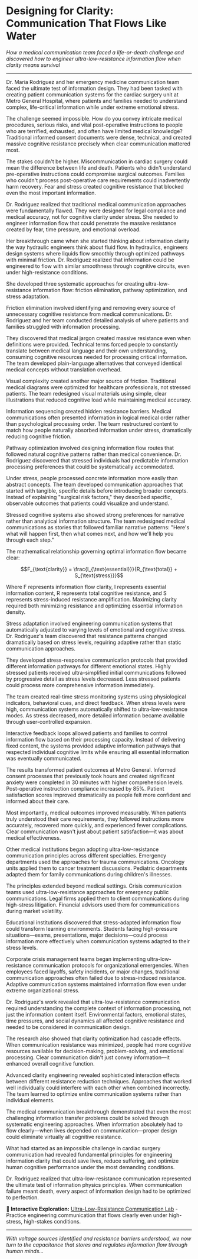 # Designing for Clarity: Communication That Flows Like Water

*How a medical communication team faced a life-or-death challenge and discovered how to engineer ultra-low-resistance information flow when clarity means survival*

---

Dr. Maria Rodriguez and her emergency medicine communication team faced the ultimate test of information design. They had been tasked with creating patient communication systems for the cardiac surgery unit at Metro General Hospital, where patients and families needed to understand complex, life-critical information while under extreme emotional stress.

The challenge seemed impossible. How do you convey intricate medical procedures, serious risks, and vital post-operative instructions to people who are terrified, exhausted, and often have limited medical knowledge? Traditional informed consent documents were dense, technical, and created massive cognitive resistance precisely when clear communication mattered most.

The stakes couldn't be higher. Miscommunication in cardiac surgery could mean the difference between life and death. Patients who didn't understand pre-operative instructions could compromise surgical outcomes. Families who couldn't process post-operative care requirements could inadvertently harm recovery. Fear and stress created cognitive resistance that blocked even the most important information.

Dr. Rodriguez realized that traditional medical communication approaches were fundamentally flawed. They were designed for legal compliance and medical accuracy, not for cognitive clarity under stress. She needed to engineer information flow that could penetrate the massive resistance created by fear, time pressure, and emotional overload.

Her breakthrough came when she started thinking about information clarity the way hydraulic engineers think about fluid flow. In hydraulics, engineers design systems where liquids flow smoothly through optimized pathways with minimal friction. Dr. Rodriguez realized that information could be engineered to flow with similar smoothness through cognitive circuits, even under high-resistance conditions.

She developed three systematic approaches for creating ultra-low-resistance information flow: friction elimination, pathway optimization, and stress adaptation.

Friction elimination involved identifying and removing every source of unnecessary cognitive resistance from medical communications. Dr. Rodriguez and her team conducted detailed analysis of where patients and families struggled with information processing.

They discovered that medical jargon created massive resistance even when definitions were provided. Technical terms forced people to constantly translate between medical language and their own understanding, consuming cognitive resources needed for processing critical information. The team developed plain-language alternatives that conveyed identical medical concepts without translation overhead.

Visual complexity created another major source of friction. Traditional medical diagrams were optimized for healthcare professionals, not stressed patients. The team redesigned visual materials using simple, clear illustrations that reduced cognitive load while maintaining medical accuracy.

Information sequencing created hidden resistance barriers. Medical communications often presented information in logical medical order rather than psychological processing order. The team restructured content to match how people naturally absorbed information under stress, dramatically reducing cognitive friction.

Pathway optimization involved designing information flow routes that followed natural cognitive patterns rather than medical convenience. Dr. Rodriguez discovered that stressed individuals had predictable information processing preferences that could be systematically accommodated.

Under stress, people processed concrete information more easily than abstract concepts. The team developed communication approaches that started with tangible, specific details before introducing broader concepts. Instead of explaining "surgical risk factors," they described specific, observable outcomes that patients could visualize and understand.

Stressed cognitive systems also showed strong preferences for narrative rather than analytical information structure. The team redesigned medical communications as stories that followed familiar narrative patterns: "Here's what will happen first, then what comes next, and how we'll help you through each step."

The mathematical relationship governing optimal information flow became clear:

$$F_{\text{clarity}} = \frac{I_{\text{essential}}}{R_{\text{total}} + S_{\text{stress}}}$$

Where F represents information flow clarity, I represents essential information content, R represents total cognitive resistance, and S represents stress-induced resistance amplification. Maximizing clarity required both minimizing resistance and optimizing essential information density.

Stress adaptation involved engineering communication systems that automatically adjusted to varying levels of emotional and cognitive stress. Dr. Rodriguez's team discovered that resistance patterns changed dramatically based on stress levels, requiring adaptive rather than static communication approaches.

They developed stress-responsive communication protocols that provided different information pathways for different emotional states. Highly stressed patients received ultra-simplified initial communications followed by progressive detail as stress levels decreased. Less stressed patients could process more comprehensive information immediately.

The team created real-time stress monitoring systems using physiological indicators, behavioral cues, and direct feedback. When stress levels were high, communication systems automatically shifted to ultra-low-resistance modes. As stress decreased, more detailed information became available through user-controlled expansion.

Interactive feedback loops allowed patients and families to control information flow based on their processing capacity. Instead of delivering fixed content, the systems provided adaptive information pathways that respected individual cognitive limits while ensuring all essential information was eventually communicated.

The results transformed patient outcomes at Metro General. Informed consent processes that previously took hours and created significant anxiety were completed in 30 minutes with higher comprehension levels. Post-operative instruction compliance increased by 85%. Patient satisfaction scores improved dramatically as people felt more confident and informed about their care.

Most importantly, medical outcomes improved measurably. When patients truly understood their care requirements, they followed instructions more accurately, recovered more quickly, and experienced fewer complications. Clear communication wasn't just about patient satisfaction—it was about medical effectiveness.

Other medical institutions began adopting ultra-low-resistance communication principles across different specialties. Emergency departments used the approaches for trauma communications. Oncology units applied them to cancer treatment discussions. Pediatric departments adapted them for family communications during children's illnesses.

The principles extended beyond medical settings. Crisis communication teams used ultra-low-resistance approaches for emergency public communications. Legal firms applied them to client communications during high-stress litigation. Financial advisors used them for communications during market volatility.

Educational institutions discovered that stress-adapted information flow could transform learning environments. Students facing high-pressure situations—exams, presentations, major decisions—could process information more effectively when communication systems adapted to their stress levels.

Corporate crisis management teams began implementing ultra-low-resistance communication protocols for organizational emergencies. When employees faced layoffs, safety incidents, or major changes, traditional communication approaches often failed due to stress-induced resistance. Adaptive communication systems maintained information flow even under extreme organizational stress.

Dr. Rodriguez's work revealed that ultra-low-resistance communication required understanding the complete context of information processing, not just the information content itself. Environmental factors, emotional states, time pressures, and social dynamics all affected cognitive resistance and needed to be considered in communication design.

The research also showed that clarity optimization had cascade effects. When communication resistance was minimized, people had more cognitive resources available for decision-making, problem-solving, and emotional processing. Clear communication didn't just convey information—it enhanced overall cognitive function.

Advanced clarity engineering revealed sophisticated interaction effects between different resistance reduction techniques. Approaches that worked well individually could interfere with each other when combined incorrectly. The team learned to optimize entire communication systems rather than individual elements.

The medical communication breakthrough demonstrated that even the most challenging information transfer problems could be solved through systematic engineering approaches. When information absolutely had to flow clearly—when lives depended on communication—proper design could eliminate virtually all cognitive resistance.

What had started as an impossible challenge in cardiac surgery communication had revealed fundamental principles for engineering information clarity that could save lives, reduce suffering, and optimize human cognitive performance under the most demanding conditions.

Dr. Rodriguez realized that ultra-low-resistance communication represented the ultimate test of information physics principles. When communication failure meant death, every aspect of information design had to be optimized to perfection.

**🔗 Interactive Exploration:** [Ultra-Low-Resistance Communication Lab](../demos/notebooks/ultra_low_resistance_demo.ipynb) - Practice engineering communication that flows clearly even under high-stress, high-stakes conditions.

---

*With voltage sources identified and resistance barriers understood, we now turn to the capacitance that stores and regulates information flow through human minds...* 
